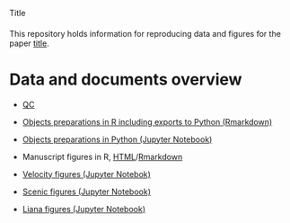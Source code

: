 Title

####

This repository holds information for reproducing data and figures for the paper [title](doi).

# Data and documents overview

- [QC]()
  
- [Objects preparations in R including exports to Python (Rmarkdown)](https://htmlpreview.github.io/?https://raw.githubusercontent.com/rrydbirk/weight-loss-study/main/Objects_preparations.Rmd)

- [Objects preparations in Python (Jupyter Notebook)](https://htmlpreview.github.io/?https://raw.githubusercontent.com/rrydbirk/weight-loss-study/main/Objects_preparations.ipynb)

- Manuscript figures in R, [HTML](https://htmlpreview.github.io/?https://raw.githubusercontent.com/rrydbirk/weight-loss-study/main/Manuscript_figures.html)/[Rmarkdown](https://htmlpreview.github.io/?https://raw.githubusercontent.com/rrydbirk/weight-loss-study/main/Manuscript_figures.Rmd)

- [Velocity figures (Jupyter Notebok)](https://htmlpreview.github.io/?https://raw.githubusercontent.com/rrydbirk/weight-loss-study/main/Velocity.ipynb)

- [Scenic figures (Jupyter Notebook)](https://htmlpreview.github.io/?https://raw.githubusercontent.com/rrydbirk/weight-loss-study/main/Scenic.ipynb)

- [Liana figures (Jupyter Notebook)](https://htmlpreview.github.io/?https://raw.githubusercontent.com/rrydbirk/weight-loss-study/main/Liana.ipynb)
